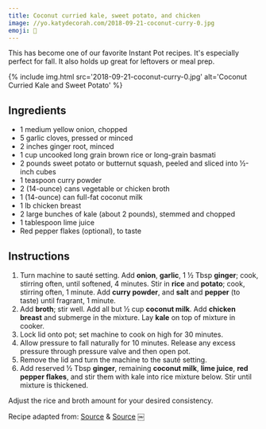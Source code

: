 ```yaml
---
title: Coconut curried kale, sweet potato, and chicken
image: //yo.katydecorah.com/2018-09-21-coconut-curry-0.jpg
emoji: 🍛
---
```


This has become one of our favorite Instant Pot recipes. It's especially perfect for fall. It also holds up great for leftovers or meal prep.

<div class="photos">
{% include img.html src='2018-09-21-coconut-curry-0.jpg' alt='Coconut Curried Kale and Sweet Potato' %}
</div>

## Ingredients

- 1 medium yellow onion, chopped
- 5 garlic cloves, pressed or minced
- 2 inches ginger root, minced
- 1 cup uncooked long grain brown rice or long-grain basmati
- 2 pounds sweet potato or butternut squash, peeled and sliced into ½-inch cubes
- 1 teaspoon curry powder
- 2 (14-ounce) cans vegetable or chicken broth
- 1 (14-ounce) can full-fat coconut milk
- 1 lb chicken breast
- 2 large bunches of kale (about 2 pounds), stemmed and chopped
- 1 tablespoon lime juice
- Red pepper flakes (optional), to taste

## Instructions

1. Turn machine to sauté setting. Add **onion**, **garlic**, 1 ½ Tbsp **ginger**; cook, stirring often, until softened, 4 minutes. Stir in **rice** and **potato**; cook, stirring often, 1 minute. Add **curry powder**, and **salt** and **pepper** (to taste) until fragrant, 1 minute.
2. Add **broth**; stir well. Add all but ½ cup **coconut milk**. Add **chicken breast** and submerge in the mixture. Lay **kale** on top of mixture in cooker.
3. Lock lid onto pot; set machine to cook on high for 30 minutes.
4. Allow pressure to fall naturally for 10 minutes. Release any excess pressure through pressure valve and then open pot.
5. Remove the lid and turn the machine to the sauté setting.
6. Add reserved ½ Tbsp **ginger**, remaining **coconut milk**, **lime juice**, **red pepper flakes**, and stir them with kale into rice mixture below. Stir until mixture is thickened.

Adjust the rice and broth amount for your desired consistency.

Recipe adapted from: [Source](https://cookieandkate.com/2015/coconut-curried-kale-and-sweet-potato-recipe/) & [Source](https://www.weightwatchers.com/us/recipe/pressure-cooker-brown-rice-kale-and-sweet-potato-pilaf-1/56640bbd9f278a33346f68d7)
￼

